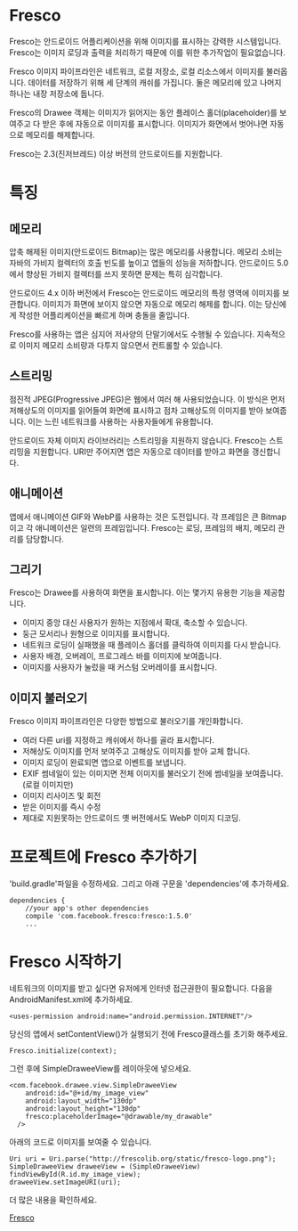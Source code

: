 # Fresco

Fresco는 안드로이드 어플리케이션을 위해 이미지를 표시하는 강력한 시스템입니다. Fresco는 이미지 로딩과 출력을 처리하기 때문에 이를 위한 추가작업이 필요없습니다.

Fresco 이미지 파이프라인은 네트워크, 로컬 저장소, 로컬 리소스에서 이미지를 불러옵니다. 데이터를 저장하기 위해 세 단계의 캐쉬를 가집니다. 둘은 메모리에 있고 나머지 하나는 내장 저장소에 둡니다.

Fresco의 Drawee 객체는 이미지가 읽어지는 동안 플레이스 홀더(placeholder)를 보여주고 다 받은 후에 자동으로 이미지를 표시합니다. 이미지가 화면에서 벗어나면 자동으로 메모리를 해제합니다.

Fresco는 2.3(진저브레드) 이상 버전의 안드로이드를 지원합니다.

# 특징

## 메모리

압축 해제된 이미지(안드로이드 Bitmap)는 많은 메모리를 사용합니다. 메모리 소비는 자바의 가비지 컬렉터의 호출 빈도를 높이고 앱들의 성능을 저하합니다. 안드로이드 5.0에서 향상된 가비지 컬렉터를 쓰지 못하면 문제는 특히 심각합니다.

안드로이드 4.x 이하 버전에서 Fresco는 안드로이드 메모리의 특정 영역에 이미지를 보관합니다. 이미지가 화면에 보이지 않으면 자동으로 메모리 해제를 합니다. 이는 당신에게 작성한 어플리케이션을 빠르게 하며 충돌을 줄입니다.

Fresco를 사용하는 앱은 심지어 저사양의 단말기에서도 수행될 수 있습니다. 지속적으로 이미지 메모리 소비량과 다투지 않으면서 컨트롤할 수 있습니다.

## 스트리밍
점진적 JPEG(Progressive JPEG)은 웹에서 여러 해 사용되었습니다. 이 방식은 먼저 저해상도의 이미지를 읽어들여 화면에 표시하고 점차 고해상도의 이미지를 받아 보여줍니다. 이는 느린 네트워크를 사용하는 사용자들에게 유용합니다.

안드로이드 자체 이미지 라이브러리는 스트리밍을 지원하지 않습니다. Fresco는 스트리밍을 지원합니다. URI만 주어지면 앱은 자동으로 데이터를 받아고 화면을 갱신합니다.

## 애니메이션
앱에서 애니메이션 GIF와 WebP를 사용하는 것은 도전입니다. 각 프레임은 큰 Bitmap이고 각 애니메이션은 일련의 프레임입니다. Fresco는 로딩, 프레임의 배치, 메모리 관리를 담당합니다.

## 그리기
Fresco는 Drawee를 사용하여 화면을 표시합니다. 이는 몇가지 유용한 기능을 제공합니다.

* 이미지 중앙 대신 사용자가 원하는 지점에서 확대, 축소할 수 있습니다.
* 둥근 모서리나 원형으로 이미지를 표시합니다.
* 네트워크 로딩이 실패했을 때 플레이스 홀더를 클릭하여 이미지를 다시 받습니다.
* 사용자 배경, 오버레이, 프로그레스 바를 이미지에 보여줍니다.
* 이미지를 사용자가 눌렀을 때 커스텀 오버레이를 표시합니다.

## 이미지 불러오기
Fresco 이미지 파이프라인은 다양한 방법으로 불러오기를 개인화합니다.

* 여러 다른 uri를 지정하고 캐쉬에서 하나를 골라 표시합니다.
* 저해상도 이미지를 먼저 보여주고 고해상도 이미지를 받아 교체 합니다.
* 이미지 로딩이 완료되면 앱으로 이벤트를 보냅니다.
* EXIF 썸네일이 있는 이미지면 전체 이미지를 불러오기 전에 썸네일을 보여줍니다. (로컬 이미지만)
* 이미지 리사이즈 및 회전
* 받은 이미지를 즉시 수정
* 제대로 지원못하는 안드로이드 옛 버전에서도 WebP 이미지 디코딩.


# 프로젝트에 Fresco 추가하기

'build.gradle'파일을 수정하세요. 그리고 아래 구문을 'dependencies'에 추가하세요.
```
dependencies { 
    //your app's other dependencies
    compile 'com.facebook.fresco:fresco:1.5.0'
    ...
```

# Fresco 시작하기

네트워크의 이미지를 받고 싶다면 유저에게 인터넷 접근권한이 필요합니다. 다음을 AndroidManifest.xml에 추가하세요.

```
<uses-permission android:name="android.permission.INTERNET"/>
```

당신의 앱에서 setContentView()가 실행되기 전에 Fresco클래스를 초기화 해주세요.

```
Fresco.initialize(context);
```

그런 후에 SimpleDraweeView를 레이아웃에 넣으세요.

```
<com.facebook.drawee.view.SimpleDraweeView
    android:id="@+id/my_image_view"
    android:layout_width="130dp"
    android:layout_height="130dp"
    fresco:placeholderImage="@drawable/my_drawable"
  />
```

아래의 코드로 이미지를 보여줄 수 있습니다.

```
Uri uri = Uri.parse("http://frescolib.org/static/fresco-logo.png");
SimpleDraweeView draweeView = (SimpleDraweeView) findViewById(R.id.my_image_view);
draweeView.setImageURI(uri);
```

더 많은 내용을 확인하세요.

[Fresco](http://fresco.recrack.com)
